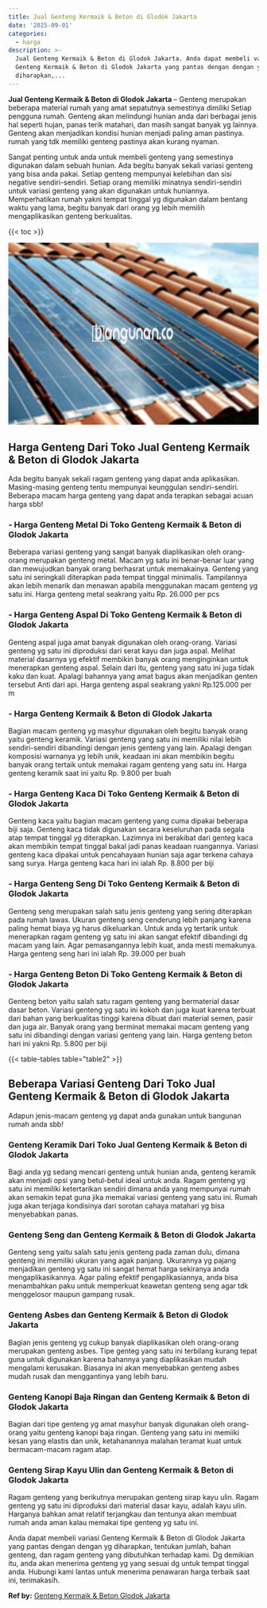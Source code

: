 ```yaml
---
title: Jual Genteng Kermaik & Beton di Glodok Jakarta
date: '2025-09-01'
categories:
  - harga
description: >-
  Jual Genteng Kermaik & Beton di Glodok Jakarta. Anda dapat membeli variasi
  Genteng Kermaik & Beton di Glodok Jakarta yang pantas dengan dengan yg
  diharapkan,...
---
```


**Jual Genteng Kermaik & Beton di Glodok Jakarta** – Genteng merupakan beberapa material rumah yang amat sepatutnya semestinya dimiliki Setiap pengguna rumah. Genteng akan melindungi hunian anda dari berbagai jenis hal seperti hujan, panas terik matahari, dan masih sangat banyak yg lainnya. Genteng akan menjadikan kondisi hunian menjadi paling aman pastinya. rumah yang tdk memiliki genteng pastinya akan kurang nyaman.

Sangat penting untuk anda untuk membeli genteng yang semestinya digunakan dalam sebuah hunian. Ada begitu banyak sekali variasi genteng yang bisa anda pakai. Setiap genteng mempunyai kelebihan dan sisi negative sendiri-sendiri. Setiap orang memiliki minatnya sendiri-sendiri untuk variasi genteng yang akan digunakan untuk huniannya. Memperhatikan rumah yakni tempat tinggal yg digunakan dalam bentang waktu yang lama, begitu banyak dari orang yg lebih memilih mengaplikasikan genteng berkualitas.

{{< toc >}}

![Jual Genteng Kermaik & Beton di Glodok Jakarta](/images/genteng-minimalis-murah02.png)

## Harga Genteng Dari Toko Jual Genteng Kermaik & Beton di Glodok Jakarta

Ada begitu banyak sekali ragam genteng yang dapat anda aplikasikan. Masing-masing genteng tentu mempunyai keunggulan sendiri-sendiri. Beberapa macam harga genteng yang dapat anda terapkan sebagai acuan harga sbb!

### \- Harga Genteng Metal Di Toko Genteng Kermaik & Beton di Glodok Jakarta

Beberapa variasi genteng yang sangat banyak diaplikasikan oleh orang-orang merupakan genteng metal. Macam yg satu ini benar-benar luar yang dan mewujudkan banyak orang berhasrat untuk memakainya. Genteng yang satu ini seringkali diterapkan pada tempat tinggal minimalis. Tampilannya akan lebih menarik dan menawan apabila menggunakan macam genteng yg satu ini. Harga genteng metal seakrang yaitu Rp. 26.000 per pcs

### \- Harga Genteng Aspal Di Toko Genteng Kermaik & Beton di Glodok Jakarta

Genteng aspal juga amat banyak digunakan oleh orang-orang. Variasi genteng yg satu ini diproduksi dari serat kayu dan juga aspal. Melihat material dasarnya yg efektif membikin banyak orang menginginkan untuk menerapkan genteng aspal. Selain dari itu, genteng yang satu ini juga tidak kaku dan kuat. Apalagi bahannya yang amat bagus akan menjadikan genten tersebut Anti dari api. Harga genteng aspal seakrang yakni Rp.125.000 per m

### \- Harga Genteng Kermaik & Beton di Glodok Jakarta

Bagian macam genteng yg masyhur digunakan oleh begitu banyak orang yaitu genteng keramik. Variasi genteng yang satu ini memiliki nilai lebih sendiri-sendiri dibandingi dengan jenis genteng yang lain. Apalagi dengan komposisi warnanya yg lebih unik, keadaan ini akan membikin begitu banyak orang tertaik untuk memakai ragam genteng yang satu ini. Harga genteng keramik saat ini yaitu Rp. 9.800 per buah

### \- Harga Genteng Kaca Di Toko Genteng Kermaik & Beton di Glodok Jakarta

Genteng kaca yaitu bagian macam genteng yang cuma dipakai beberapa biji saja. Genteng kaca tidak digunakan secara keseluruhan pada segala atap tempat tinggal yg diterapkan. Lazimnya ini berakibat dari genteg kaca akan membikin tempat tinggal bakal jadi panas keadaan ruangannya. Variasi genteng kaca dipakai untuk pencahayaan hunian saja agar terkena cahaya sang surya. Harga genteng kaca hari ini ialah Rp. 8.800 per biji

### \- Harga Genteng Seng Di Toko Genteng Kermaik & Beton di Glodok Jakarta

Genteng seng merupakan salah satu jenis genteng yang sering diterapkan pada rumah lawas. Ukuran genteng seng cenderung lebih panjang karena paling hemat biaya yg harus dikeluarkan. Untuk anda yg tertarik untuk menerapkan ragam genteng yg satu ini akan sangat efektif dibandingi dg macam yang lain. Agar pemasangannya lebih kuat, anda mesti memakunya. Harga genteng seng hari ini ialah Rp. 39.000 per buah

### \- Harga Genteng Beton Di Toko Genteng Kermaik & Beton di Glodok Jakarta

Genteng beton yaitu salah satu ragam genteng yang bermaterial dasar dasar beton. Variasi genteng yg satu ini kokoh dan juga kuat karena terbuat dari bahan yang berkualitas tinggi karena dibuat dari material semen, pasir dan juga air. Banyak orang yang berminat memakai macam genteng yang satu ini dibandingi dengan variasi genteng yang lain. Harga genteng beton hari ini yakni Rp. 5.800 per biji

{{< table-tables table="table2" >}}

## Beberapa Variasi Genteng Dari Toko Jual Genteng Kermaik & Beton di Glodok Jakarta

Adapun jenis-macam genteng yg dapat anda gunakan untuk bangunan rumah anda sbb!

### Genteng Keramik Dari Toko Jual Genteng Kermaik & Beton di Glodok Jakarta

Bagi anda yg sedang mencari genteng untuk hunian anda, genteng keramik akan menjadi opsi yang betul-betul ideal untuk anda. Ragam genteng yg satu ini memiliki ketertarikan sendiri dimana anda yang mempunyai rumah akan semakin tepat guna jika memakai variasi genteng yang satu ini. Rumah juga akan terjaga kondisinya dari sorotan cahaya matahari yg bisa menyebabkan panas.

### Genteng Seng dan Genteng Kermaik & Beton di Glodok Jakarta

Genteng seng yaitu salah satu jenis genteng pada zaman dulu, dimana genteng ini memiliki ukuran yang agak panjang. Ukurannya yg pajang menjadikan genteng yg satu ini sangat hemat harga sekiranya anda mengaplikasikannya. Agar paling efektif pengaplikasiannya, anda bisa menambahkan paku untuk memperkuat keawetan genteng seng agar tdk menggelosor maupun gampang rusak.

### Genteng Asbes dan Genteng Kermaik & Beton di Glodok Jakarta

Bagian jenis genteng yg cukup banyak diaplikasikan oleh orang-orang merupakan genteng asbes. Tipe genteg yang satu ini terbilang kurang tepat guna untuk digunakan karena bahannya yang diaplikasikan mudah mengalami kerusakan. Biasanya ini akan menyebabkan genteng asbes mudah rusak dan menggantinya yang lebih baru.

### Genteng Kanopi Baja Ringan dan Genteng Kermaik & Beton di Glodok Jakarta

Bagian dari tipe genteng yg amat masyhur banyak digunakan oleh orang-orang yaitu genteng kanopi baja ringan. Genteng yang satu ini memiiki kesan yang elastis dan unik, ketahanannya malahan teramat kuat untuk bermacam-macam ragam atap.

### Genteng Sirap Kayu Ulin dan Genteng Kermaik & Beton di Glodok Jakarta

Ragam genteng yang berikutnya merupakan genteng sirap kayu ulin. Ragam genteng yg satu ini diproduksi dari material dasar kayu, adalah kayu ulin. Harganya bahkan amat relatif terjangkau dan tentunya akan membuat rumah anda aman kalau memakai tipe genteng yg satu ini.

Anda dapat membeli variasi Genteng Kermaik & Beton di Glodok Jakarta yang pantas dengan dengan yg diharapkan, tentukan jumlah, bahan genteng, dan ragam genteng yang dibutuhkan terhadap kami. Dg demikian itu, anda akan menerima genteng yg yang sesuai dg untuk tempat tinggal anda. Hubungi kami lantas untuk menerima penawaran harga terbaik saat ini, terimakasih.

**Ref by:**  [Genteng Kermaik & Beton  Glodok Jakarta](https://id.wikipedia.org/wiki/Genteng)
